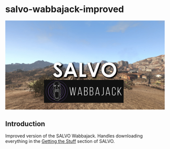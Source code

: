 # salvo-wabbajack-improved
![salvo wabbajack banner](https://github.com/zpok3/salvo-wabbajack-improved/raw/main/images/salvo_wj_banner.webp)

## Introduction
Improved version of the SALVO Wabbajack. Handles downloading everything in the [Getting the Stuff](https://salamand3r.fail/salvo/getting-the-stuff) section of SALVO.
